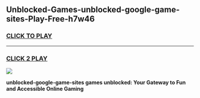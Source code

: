 
## Unblocked-Games-unblocked-google-game-sites-Play-Free-h7w46
<h3>
<a href="https://premium76.site?title=unblocked-google-game-sites&ref=15A">CLICK TO PLAY</a></h3>
<hr>

<h3>
<a href="https://premium76.site?title=unblocked-google-game-sites&ref=15A">CLICK 2 PLAY</a>
  
</h3>

<a href="https://premium76.site?title=unblocked-google-game-sites&ref=15A"><img src="https://clearcache.store/games.png"></a>


**unblocked-google-game-sites games unblocked: Your Gateway to Fun and Accessible Online Gaming**

